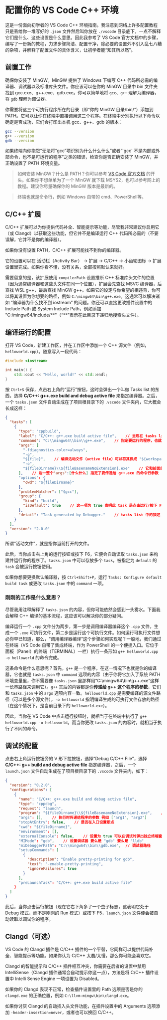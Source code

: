 # 配置你的 VS Code C++ 环境

这是一份面向初学者的 VS Code C++ 环境指南。我注意到网络上许多配置教程只是丢给你一堆写好的 `.json` 文件然后叫你放在 `./vscode` 目录底下，一点不解释它们是什么、这些设置是什么意思。因此我参考了 VS Code 官方文档中的步骤，编写了一份新的教程，力求步骤简洁、配置干净，除必要的设置外不引入乱七八糟的杂项，并解释了配置文件的具体含义，让初学者能“知其所以然”。

## 前置工作

确保你安装了 MinGW。MinGW 提供了 Windows 下编写 C++ 代码所必需的编译器、调试器以及标准库头文件。你应该可以在你的 MinGW 目录中 bin 文件夹找到 gcc.exe、g++.exe、gdb.exe。你可以简单地将 `gcc`、`g++` 理解为编译器，将 `gdb` 理解为调试器。

你需要将这三个可执行程序所在的目录（即“你的 MinGW 目录/bin/”）添加到 PATH。它可以让你在终端中直接调用这三个程序。在终端中分别执行以下命令以确定是否成功，它们会打印出本机 gcc、g++、gdb 的版本：

```bash
gcc --version
g++ --version
gdb --version
```

如果终端向你抱怨“无法将“gcc”项识别为什么什么什么”或者“'gcc' 不是内部或外部命令，也不是可运行的程序”之类的错误，检查你是否正确安装了 MinGW，并正确设置了 PATH 环境变量。

> 如何安装 MinGW？什么是 PATH？你可以参考 [VS Code 官方文档](https://code.visualstudio.com/docs/cpp/config-mingw) 的开头。如果你不想单单为了一个 MinGW 就下载 MSYS2，也可以参考网上的教程。建议你尽量确保你的 MinGW 版本是最新的。

> 终端也就是命令行，例如 Windows 自带的 cmd、PowerShell等。


## C/C++ 扩展

C/C++ 扩展可以为你提供代码补全、智能提示等功能，尽管我非常建议你启用它（或 Clangd）以获取这些功能，但它并不是编译运行 C++ 代码所必需的（不要误解，它并不是你的编译器）。

如果你没有设置 PATH，C/C++ 扩展可能找不到你的编译器。

它的设置可以在 活动栏（Activity Bar） -> 扩展 -> C/C++ -> 小齿轮图标 -> 扩展设置里完成。如果你看不懂，没有关系，全部按照默认来就好。

需要留意的是，该扩展使用 `compilerPath` 设置推断 C++ 标准库头文件的位置（因为通常编译器和这些头文件在同一个位置），扩展会先查找 MSVC 编译器，后查找 WSL g++，最后查找 MinGW g++。如果它的设定与你希望的相违背，你可以将其设置为你想要的路径，例如 `C:\mingw64\bin\g++.exe`。这通常可以解决诸如 “编译器为什么找不到 iostream” 的问题。你还可以直接更改插件设置中的 Include Path 或 System Include Path，例如添加 "C:/mingw64/include/\*\*"（“\*\*”表示在此目录下递归地搜索头文件）。

## 编译运行的配置

打开 VS Code，新建工作区，并在工作区中添加一个 C++ 源文件（例如，`helloworld.cpp`）。随意写入一段代码：

```c++
#include <iostream>

int main() {
    std::cout << "Hello, world!" << std::endl;
}
```

按 `Ctrl+S` 保存，点击右上角的“运行”按钮，这时会弹出一个叫做 Tasks list 的东西，选择 **C/C++: g++.exe build and debug active file** 来指定编译器。之后，一个 `tasks.json` 文件自动生成在了项目根目录下的 `.vscode` 文件夹内，它大概会长成这样：

```json
{
  "tasks": [
    {
      "type": "cppbuild",
      "label": "C/C++: g++.exe build active file",    // 呈现在 tasks list 中 可随意命名
      "command": "C:\\mingw64\\bin\\g++.exe",    // 指定要运行的程序，也就是你的编译器
      "args": [
        "-fdiagnostics-color=always",
        "-g",
        "${file}",    // 编译活动文件（active file）可以将其换成 "${workspaceFolder}/*.cpp" 来编译所有源文件
        "-o",
        "${fileDirname}\\${fileBasenameNoExtension}.exe"    // 它和前面的 "-o" 是一体的 意思是将生成的可执行文件存放在当前目录下
      ],    // 这一整个"args":[什么什么] 指定了要传递给 g++.exe 的命令行参数
      "options": {
        "cwd": "${fileDirname}"
      },
      "problemMatcher": ["$gcc"],
      "group": {
        "kind": "build",
        "isDefault": true    // 这一项为 true 表明此 task 是点击运行/按下 F6 后运行的默认 task
      },
      "detail": "Task generated by Debugger."    // tasks list 中的描述 可随意填写
    }
  ],
  "version": "2.0.0"
}
```

所谓“活动文件”，就是指你当前打开的文件。

此后，当你点击右上角的运行按钮或按下 F6，它便会自动读取 `tasks.json` 来构建并运行你的程序了。`tasks.json` 中可以存放多个 `task`，被指定为 `default` 的 `task` 会被运行按钮使用。

如果你想要更换默认编译器，按 `Ctrl+Shift+P`，运行 `Tasks: Configure default build task` 或更改 `tasks.json` 中的 `command` 一项。

### 刚刚的工作是什么意思？

尽管我用注释解释了 `tasks.json` 的内容，但你可能依然会感到一头雾水。下面我会解释 C++ 编译的基本流程，这应该可以解决你的部分疑问。

编译运行一个 `.cpp` 文件分为两步，第一步是调用编译器编译这个 `.cpp` 文件，生成一个 `.exe` 可执行文件，第二步是运行这个可执行文件。如何运行可执行文件想必你早已知道，那么，“调用编译器编译”这个步骤如何实现呢？一般地，我们通过在终端（VS Code 自带了集成终端，作为 PowerShell 的一个便捷入口。它位于面板（Panel）的终端（TERMINAL）一栏）执行一条形如 `g++ helloworld.cpp -o helloworld` 的命令完成。

这条命令是什么意思呢？首先，`g++` 是一个程序，在这一情况下也就是你的编译器，它也就是 `tasks.json` 中 `command` 选项的内容（由于你将它加入了系统 PATH 环境变量里，你不需要像 `tasks.json` 里那样用“C:\mingw64\bin\g++.exe”这样一长串路径来调用它）。`g++` 其后的内容都是你**传递给 g++ 这个程序的参数**，它们和 `tasks.json` 中的 `args` 选项内容一致。`helloworld.cpp` 是需要编译的源文件路径（可以是多个源文件），`-o helloworld` 指明编译生成的可执行文件存放的路径（在这个情况下，是当前目录下的 `helloworld.exe`）。

因此，当你在 VS Code 中点击运行按钮时，就相当于在终端中执行了 `g++ helloworld.cpp -o helloworld`。而当你更改 `tasks.json` 的内容时，就相当于执行了不同的命令。

## 调试的配置

点击右上角运行按钮旁的 V 形下拉按钮，选择“Debug C/C++ File”，选择 **C/C++: g++ build and debug active file** 指定编译器，之后，一个 `launch.json` 文件自动生成在了项目根目录下的 `.vscode` 文件夹内，如下：

```json
{
  "version": "0.2.0",
  "configurations": [
    {
      "name": "C/C++: g++.exe build and debug active file",
      "type": "cppdbg",
      "request": "launch",
      "program": "${fileDirname}\\${fileBasenameNoExtension}.exe",    // 指定需要调试的文件 这里为活动文件目录 ${fileDirname} 下的活动文件（对应的可执行文件）
      "args": [],    // 执行时传递给程序的参数 例如 ["arg1", "arg2"]
      "stopAtEntry": false,    // 是否在入口设置断点
      "cwd": "${fileDirname}",
      "environment": [],
      "externalConsole": false,    // 设置为 true 可以在调试时弹出独立终端窗口
      "MIMode": "gdb",    // 设置调试器 要么是 "gdb" 要么是 "lldb"
      "miDebuggerPath": "C:\\mingw64\\bin\\gdb.exe",  // 调试器路径
      "setupCommands": [
        {
          "description": "Enable pretty-printing for gdb",
          "text": "-enable-pretty-printing",
          "ignoreFailures": true
        }
      ],
      "preLaunchTask": "C/C++: g++.exe build active file"
    }
  ]
}
```

此后，当你点击运行按钮（现在它右下角多了一个虫子标志，这表明它处于 Debug 模式，而不是刚刚的 Run 模式）或按下 F5，`launch.json` 文件便会被自动读取以调试你的程序。



## Clangd（可选）

VS Code 的 Clangd 插件是 C/C++ 插件的一个平替，它同样可以提供代码补全、智能提示等功能。如果你认为 C/C++ 太蠢/太慢，那么你可能会喜欢它。

Clangd 的智能提示和 C/C++ 插件相互冲突，你需要在后者的设置中禁用 IntelliSense（Clangd 插件通常会自动提示你这一点），方法是将 C/C++ 插件设置中 Intelli Sense Engine 一项设置为 Disabled。

如果你的 Clangd 表现不正常，检查插件设置里的 Path 选项是否是你的 `clangd.exe` 的正确位置，例如 `C:\llvm-mingw\bin\clangd.exe`。

如果你讨厌 Clangd 的自动插入头文件功能，在插件设置中的 Arguments 选项添加 `-header-insertion=never`，或者也可以换回 C/C++。
